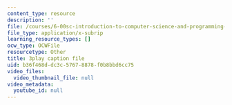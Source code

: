 ```yaml
---
content_type: resource
description: ''
file: /courses/6-00sc-introduction-to-computer-science-and-programming-spring-2011/b36f468ddc3c57678878f0b8bbd6cc75_B8is52oxHBw.vtt
file_type: application/x-subrip
learning_resource_types: []
ocw_type: OCWFile
resourcetype: Other
title: 3play caption file
uid: b36f468d-dc3c-5767-8878-f0b8bbd6cc75
video_files:
  video_thumbnail_file: null
video_metadata:
  youtube_id: null
---
```

